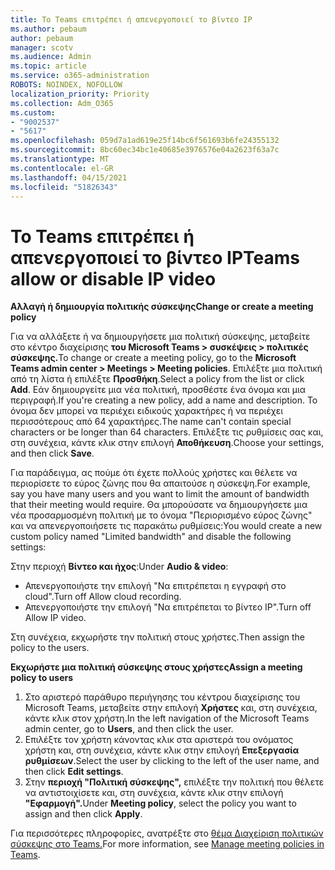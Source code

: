 ```yaml
---
title: Το Teams επιτρέπει ή απενεργοποιεί το βίντεο IP
ms.author: pebaum
author: pebaum
manager: scotv
ms.audience: Admin
ms.topic: article
ms.service: o365-administration
ROBOTS: NOINDEX, NOFOLLOW
localization_priority: Priority
ms.collection: Adm_O365
ms.custom:
- "9002537"
- "5617"
ms.openlocfilehash: 059d7a1ad619e25f14bc6f561693b6fe24355132
ms.sourcegitcommit: 8bc60ec34bc1e40685e3976576e04a2623f63a7c
ms.translationtype: MT
ms.contentlocale: el-GR
ms.lasthandoff: 04/15/2021
ms.locfileid: "51826343"
---
```

# <a name="teams-allow-or-disable-ip-video"></a><span data-ttu-id="e7c31-102">Το Teams επιτρέπει ή απενεργοποιεί το βίντεο IP</span><span class="sxs-lookup"><span data-stu-id="e7c31-102">Teams allow or disable IP video</span></span>

<span data-ttu-id="e7c31-103">**Αλλαγή ή δημιουργία πολιτικής σύσκεψης**</span><span class="sxs-lookup"><span data-stu-id="e7c31-103">**Change or create a meeting policy**</span></span>

<span data-ttu-id="e7c31-104">Για να αλλάξετε ή να δημιουργήσετε μια πολιτική σύσκεψης, μεταβείτε στο κέντρο διαχείρισης **του Microsoft Teams > συσκέψεις > πολιτικές σύσκεψης.**</span><span class="sxs-lookup"><span data-stu-id="e7c31-104">To change or create a meeting policy, go to the **Microsoft Teams admin center > Meetings > Meeting policies**.</span></span> <span data-ttu-id="e7c31-105">Επιλέξτε μια πολιτική από τη λίστα ή επιλέξτε **Προσθήκη**.</span><span class="sxs-lookup"><span data-stu-id="e7c31-105">Select a policy from the list or click **Add**.</span></span> <span data-ttu-id="e7c31-106">Εάν δημιουργείτε μια νέα πολιτική, προσθέστε ένα όνομα και μια περιγραφή.</span><span class="sxs-lookup"><span data-stu-id="e7c31-106">If you're creating a new policy, add a name and description.</span></span> <span data-ttu-id="e7c31-107">Το όνομα δεν μπορεί να περιέχει ειδικούς χαρακτήρες ή να περιέχει περισσότερους από 64 χαρακτήρες.</span><span class="sxs-lookup"><span data-stu-id="e7c31-107">The name can't contain special characters or be longer than 64 characters.</span></span> <span data-ttu-id="e7c31-108">Επιλέξτε τις ρυθμίσεις σας και, στη συνέχεια, κάντε κλικ στην επιλογή **Αποθήκευση**.</span><span class="sxs-lookup"><span data-stu-id="e7c31-108">Choose your settings, and then click **Save**.</span></span>

<span data-ttu-id="e7c31-109">Για παράδειγμα, ας πούμε ότι έχετε πολλούς χρήστες και θέλετε να περιορίσετε το εύρος ζώνης που θα απαιτούσε η σύσκεψη.</span><span class="sxs-lookup"><span data-stu-id="e7c31-109">For example, say you have many users and you want to limit the amount of bandwidth that their meeting would require.</span></span> <span data-ttu-id="e7c31-110">Θα μπορούσατε να δημιουργήσετε μια νέα προσαρμοσμένη πολιτική με το όνομα "Περιορισμένο εύρος ζώνης" και να απενεργοποιήσετε τις παρακάτω ρυθμίσεις:</span><span class="sxs-lookup"><span data-stu-id="e7c31-110">You would create a new custom policy named "Limited bandwidth" and disable the following settings:</span></span>

<span data-ttu-id="e7c31-111">Στην περιοχή **Βίντεο και ήχος**:</span><span class="sxs-lookup"><span data-stu-id="e7c31-111">Under **Audio & video**:</span></span>

- <span data-ttu-id="e7c31-112">Απενεργοποιήστε την επιλογή "Να επιτρέπεται η εγγραφή στο cloud".</span><span class="sxs-lookup"><span data-stu-id="e7c31-112">Turn off Allow cloud recording.</span></span>
- <span data-ttu-id="e7c31-113">Απενεργοποιήστε την επιλογή "Να επιτρέπεται το βίντεο IP".</span><span class="sxs-lookup"><span data-stu-id="e7c31-113">Turn off Allow IP video.</span></span>

<span data-ttu-id="e7c31-114">Στη συνέχεια, εκχωρήστε την πολιτική στους χρήστες.</span><span class="sxs-lookup"><span data-stu-id="e7c31-114">Then assign the policy to the users.</span></span>

<span data-ttu-id="e7c31-115">**Εκχωρήστε μια πολιτική σύσκεψης στους χρήστες**</span><span class="sxs-lookup"><span data-stu-id="e7c31-115">**Assign a meeting policy to users**</span></span>

1. <span data-ttu-id="e7c31-116">Στο αριστερό παράθυρο περιήγησης του κέντρου διαχείρισης του Microsoft Teams, μεταβείτε στην επιλογή **Χρήστες** και, στη συνέχεια, κάντε κλικ στον χρήστη.</span><span class="sxs-lookup"><span data-stu-id="e7c31-116">In the left navigation of the Microsoft Teams admin center, go to **Users**, and then click the user.</span></span>
2. <span data-ttu-id="e7c31-117">Επιλέξτε τον χρήστη κάνοντας κλικ στα αριστερά του ονόματος χρήστη και, στη συνέχεια, κάντε κλικ στην επιλογή **Επεξεργασία ρυθμίσεων**.</span><span class="sxs-lookup"><span data-stu-id="e7c31-117">Select the user by clicking to the left of the user name, and then click **Edit settings**.</span></span>
3. <span data-ttu-id="e7c31-118">Στην **περιοχή "Πολιτική σύσκεψης",** επιλέξτε την πολιτική που θέλετε να αντιστοιχίσετε και, στη συνέχεια, κάντε κλικ στην επιλογή **"Εφαρμογή".**</span><span class="sxs-lookup"><span data-stu-id="e7c31-118">Under **Meeting policy**, select the policy you want to assign and then click **Apply**.</span></span>

<span data-ttu-id="e7c31-119">Για περισσότερες πληροφορίες, ανατρέξτε στο [θέμα Διαχείριση πολιτικών σύσκεψης στο Teams.](https://docs.microsoft.com/microsoftteams/meeting-policies-in-teams)</span><span class="sxs-lookup"><span data-stu-id="e7c31-119">For more information, see [Manage meeting policies in Teams](https://docs.microsoft.com/microsoftteams/meeting-policies-in-teams).</span></span>
